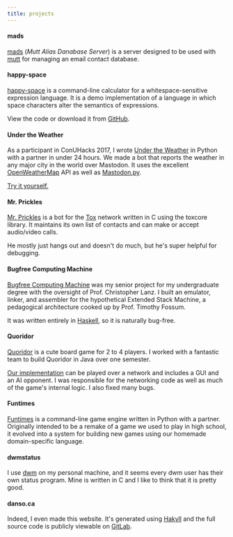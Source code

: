 ```yaml
---
title: projects
---
```


#### mads

[mads](https://gitlab.com/danso/mads) (*Mutt Alias Danabase Server*) is a server designed to be used with [mutt](http://mutt.org/) for managing an email contact database.

#### happy-space

[happy-space](/blog/happy-space/) is a command-line calculator for a whitespace-sensitive expression language. It is a demo implementation of a language in which space characters alter the semantics of expressions.

View the code or download it from [GitHub](https://github.com/ninedotnine/happy-space).

#### Under the Weather

As a participant in ConUHacks 2017, I wrote [Under the Weather](https://gitlab.com/danso/under-the-weather) in Python with a partner in under 24 hours. We made a bot that reports the weather in any major city in the world over Mastodon. It uses the excellent [OpenWeatherMap](http://openweathermap.org/) API as well as [Mastodon.py](https://mastodonpy.readthedocs.io/en/latest/).

[Try it yourself.](https://mastodon.social/@UnderTheWeather)

#### Mr. Prickles

[Mr. Prickles](https://gitlab.com/danso/mrprickles) is a bot for the [Tox](https://tox.chat) network written in C using the toxcore library. It maintains its own list of contacts and can make or accept audio/video calls.

He mostly just hangs out and doesn't do much, but he's super helpful for debugging. 

#### Bugfree Computing Machine

[Bugfree Computing Machine](https://gitlab.com/danso/bugfree-computing-machine)
was my senior project for my undergraduate degree with the oversight of Prof. Christopher Lanz. I built an emulator, linker, and assembler for the hypothetical Extended Stack Machine, a pedagogical architecture cooked up by Prof. Timothy Fossum. 

It was written entirely in [Haskell](https://www.haskell.org/), so it is naturally bug-free.

#### Quoridor

[Quoridor](https://en.wikipedia.org/wiki/Quoridor) is a cute board game for 2 to 4 players. I worked with a fantastic team to build Quoridor in Java over one semester. 

[Our implementation](https://github.com/softe-teams-quoridor/quoridor) can be played over a network and includes a GUI and an AI opponent. I was responsible for the networking code as well as much of the game's internal logic. I also fixed many bugs.

#### Funtimes

[Funtimes](https://github.com/ninedotnine/funtimes) is a command-line game engine written in Python with a partner. Originally intended to be a remake of a game we used to play in high school, it evolved into a system for building new games using our homemade domain-specific language.

#### dwmstatus

I use [dwm](https://dwm.suckless.org/) on my personal machine, and it seems every dwm user has their own status program. Mine is written in C and I like to think that it is pretty good. 

#### danso.ca

Indeed, I even made this website. It's generated using [Hakyll](https://jaspervdj.be/hakyll/) and the full source code is publicly viewable on [GitLab](https://gitlab.com/danso/danso.ca).
